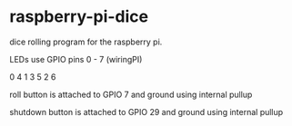 # raspberry-pi-dice
dice rolling program for the raspberry pi.

LEDs use GPIO pins 0 - 7 (wiringPI)

  0   4
  1 3 5
  2   6

roll button is attached to GPIO 7 and ground using internal pullup

shutdown button is attached to GPIO 29 and ground using internal pullup

